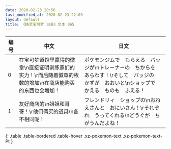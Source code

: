 ```yaml
---
date: 2020-02-23 20:56
last_modified_at: 2020-02-23 22:03
layout: default
title: 《精灵宝可梦 白金》文本 065
---
```

| 编号 | 中文 | 日文 |
| ---- | ---- | ---- |
| 0 | 在宝可梦道馆里赢得的徽章\n直接证明训练家们的实力！\r而后随着徽章的枚数的增加\n在商店能购买的东西也会增加！ | ポケモンジムで　もらえる　バッジが\nトレ－ナ－の　ちからを　あらわす！\rそして　バッジの　かずが　おおいと\nショップで　かえる　ものも　ふえる！ |
| 1 | 友好商店的\n姐姐和哥哥！\r他们俩买的道具\n各不相同呢！ | フレンドリィ　ショップの\nおねえさんと　おにいさん！\rそれぞれ　うってくれる\nどうぐが　ちがうんだよね！ |
{: .table .table-bordered .table-hover .xz-pokemon-text .xz-pokemon-text-Pt }